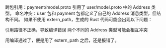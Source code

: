 
跨包引用：payment/model.proto 引用了 user/model.proto 中的 Address 类型。
命名冲突：user 包和 payment 包都定义了自己的 Address 消息类型，但结构不同。
如果不使用 extern_path，生成的 Rust 代码可能会出现以下问题：

引用路径不正确，导致编译错误
两个不同的 Address 类型可能会相互冲突

用编译通过了，便是用了 extern_path 之后，还是报错了。
